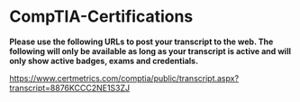 # CompTIA-Certifications


**Please use the following URLs to post your transcript to the web. The following will only be available as long as your transcript is active and will only show active badges, exams and credentials.**

https://www.certmetrics.com/comptia/public/transcript.aspx?transcript=8876KCCC2NE1S3ZJ
